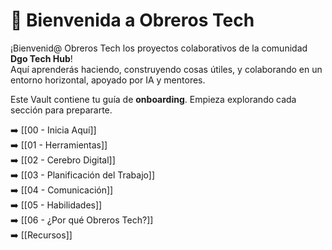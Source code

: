 # 🎉 Bienvenida a Obreros Tech

¡Bienvenid@ Obreros Tech los proyectos colaborativos de la comunidad **Dgo Tech Hub**!  
Aquí aprenderás haciendo, construyendo cosas útiles, y colaborando en un entorno horizontal, apoyado por IA y mentores.

Este Vault contiene tu guía de **onboarding**. Empieza explorando cada sección para prepararte.

➡️ [[00 - Inicia Aquí]]  
➡️ [[01 - Herramientas]]  
➡️ [[02 - Cerebro Digital]]  
➡️ [[03 - Planificación del Trabajo]]  
➡️ [[04 - Comunicación]]  
➡️ [[05 - Habilidades]]  
➡️ [[06 - ¿Por qué Obreros Tech?]]  
➡️ [[Recursos]]
